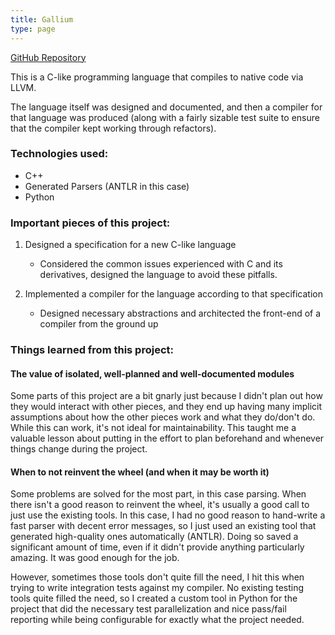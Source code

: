 ```yaml
---
title: Gallium
type: page
---
```


[GitHub Repository](https://github.com/evanacox/honors-forum-project)

This is a C-like programming language that compiles to native code via LLVM.

The language itself was designed and documented, and then a compiler for that
language was produced (along with a fairly sizable test suite to ensure that
the compiler kept working through refactors). 

### Technologies used:

- C++
- Generated Parsers (ANTLR in this case)
- Python

### Important pieces of this project:

1. Designed a specification for a new C-like language
    - Considered the common issues experienced with C and its derivatives, designed the language to
      avoid these pitfalls.

2. Implemented a compiler for the language according to that specification
    - Designed necessary abstractions and architected the front-end of a compiler from the ground up

### Things learned from this project:

#### The value of isolated, well-planned and well-documented modules

Some parts of this project are a bit gnarly just because I didn't plan out
how they would interact with other pieces, and they end up having many implicit
assumptions about how the other pieces work and what they do/don't do. While
this can work, it's not ideal for maintainability. This taught me a valuable
lesson about putting in the effort to plan beforehand and whenever things change
during the project.

#### When to not reinvent the wheel (and when it may be worth it)

Some problems are solved for the most part, in this case parsing. When there isn't a good
reason to reinvent the wheel, it's usually a good call to just use the existing tools. In
this case, I had no good reason to hand-write a fast parser with decent error messages,
so I just used an existing tool that generated high-quality ones automatically (ANTLR). Doing
so saved a significant amount of time, even if it didn't provide anything particularly amazing.
It was good enough for the job. 

However, sometimes those tools don't quite fill the need, I hit this when trying to write
integration tests against my compiler. No existing testing tools quite filled the need, so
I created a custom tool in Python for the project that did the necessary test parallelization
and nice pass/fail reporting while being configurable for exactly what the project needed.
